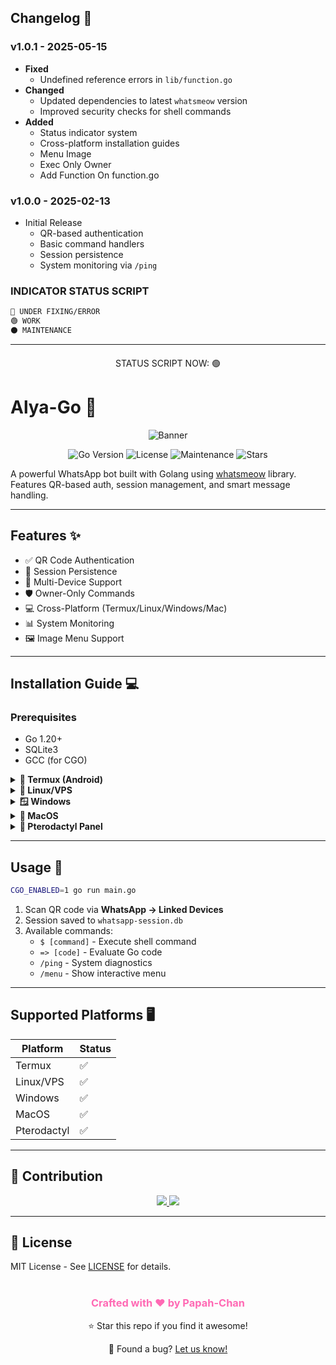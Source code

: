 ## Changelog 📌

### **v1.0.1 - 2025-05-15**
- **Fixed**
  - Undefined reference errors in `lib/function.go`
- **Changed**
  - Updated dependencies to latest `whatsmeow` version
  - Improved security checks for shell commands
- **Added**
  - Status indicator system
  - Cross-platform installation guides
  - Menu Image
  - Exec Only Owner
  - Add Function On function.go

### **v1.0.0 - 2025-02-13**
- Initial Release
  - QR-based authentication
  - Basic command handlers
  - Session persistence
  - System monitoring via `/ping`

### **INDICATOR STATUS SCRIPT**
```bash
🔴 UNDER FIXING/ERROR
🟢 WORK
⚫ MAINTENANCE
```

---
<div align="center" style="margin-top: 20px;">
  <p>
    STATUS SCRIPT NOW: 🟢
  </p>
</div>

# Alya-Go 🤖
<div align="center">
  <img src="https://encrypted-tbn0.gstatic.com/images?q=tbn:ANd9GcSk5zVAP3m15vO5A2fxPlFnGSyisCS16qdYrw&usqp=CAU" alt="Banner">
  <br>
  
  ![Go Version](https://img.shields.io/badge/Go-1.20%2B-blue)
  ![License](https://img.shields.io/badge/License-MIT-green)
  ![Maintenance](https://img.shields.io/badge/Maintained-Yes-success)
  ![Stars](https://img.shields.io/github/stars/FahriAdison/Alya-Go?style=social)

</div>

A powerful WhatsApp bot built with Golang using [whatsmeow](https://github.com/tulir/whatsmeow) library. Features QR-based auth, session management, and smart message handling.

---

## Features ✨
- ✅ QR Code Authentication
- 🔄 Session Persistence
- 📱 Multi-Device Support
- 🛡️ Owner-Only Commands
- 💻 Cross-Platform (Termux/Linux/Windows/Mac)
- 📊 System Monitoring
- 🖼️ Image Menu Support

---

## Installation Guide 💻

### **Prerequisites**
- Go 1.20+
- SQLite3
- GCC (for CGO)

<details>
<summary><b>📱 Termux (Android)</b></summary>

```bash
pkg install golang git sqlite clang
git clone https://github.com/FahriAdison/Alya-Go.git
cd Alya-Go
CGO_ENABLED=1 go run main.go
```
</details>

<details>
<summary><b>🐧 Linux/VPS</b></summary>

```bash
# Debian/Ubuntu
sudo apt-get update && sudo apt-get install -y golang git sqlite3 gcc

# Arch/Manjaro
sudo pacman -S go git sqlite gcc

# CentOS/RHEL
sudo yum install golang git sqlite gcc

# Run
git clone https://github.com/FahriAdison/Alya-Go.git
cd Alya-Go
CGO_ENABLED=1 go run main.go
```
</details>

<details>
<summary><b>🪟 Windows</b></summary>

```powershell
# Using WSL (Recommended)
wsl --install
wsl
# Follow Linux instructions

# Native (Requires MinGW)
choco install mingw go sqlite
git clone https://github.com/FahriAdison/Alya-Go.git
cd Alya-Go
set CGO_ENABLED=1
go run main.go
```
</details>

<details>
<summary><b>🍎 MacOS</b></summary>

```bash
brew install go sqlite3
git clone https://github.com/FahriAdison/Alya-Go.git
cd Alya-Go
CGO_ENABLED=1 go run main.go
```
</details>

<details>
<summary><b>🦖 Pterodactyl Panel</b></summary>

1. Create new "Application" server
2. Install dependencies in startup:
```bash
apt-get update && apt-get install -y golang git sqlite3 gcc
```
3. Environment variable:
```ini
CGO_ENABLED=1
```
4. Startup command:
```bash
git clone https://github.com/FahriAdison/Alya-Go.git && cd Alya-Go && go run main.go
```
</details>

---

## Usage 🚀
```bash
CGO_ENABLED=1 go run main.go
```
1. Scan QR code via **WhatsApp → Linked Devices**
2. Session saved to `whatsapp-session.db`
3. Available commands:
   - `$ [command]` - Execute shell command
   - `=> [code]` - Evaluate Go code
   - `/ping` - System diagnostics
   - `/menu` - Show interactive menu

---

## Supported Platforms 🖥️
| Platform       | Status | 
|----------------|--------|
| Termux         | ✅     |
| Linux/VPS      | ✅     |
| Windows        | ✅     |
| MacOS          | ✅     |
| Pterodactyl    | ✅     |

---

## 🤝 Contribution
<div align="center">
  <a href="https://github.com/FahriAdison/Alya-Go/issues/new/choose">
    <img src="https://img.shields.io/badge/🚨-Report_Issue-red?style=for-the-badge">
  </a>
  
  <a href="https://github.com/FahriAdison/Alya-Go/compare">
    <img src="https://img.shields.io/badge/💡-Suggest_Improvement-green?style=for-the-badge">
  </a>
</div>

---

## 📜 License
MIT License - See [LICENSE](LICENSE) for details.

<div align="center" style="margin-top: 40px;">
  <h3 style="color: #FF69B4;">
    Crafted with ❤️ by Papah-Chan
  </h3>
  <p>
    ⭐ Star this repo if you find it awesome!
  </p>
  <p>
    🐞 Found a bug? <a href="https://github.com/FahriAdison/Alya-Go/issues">Let us know!</a>
  </p>
</div>
